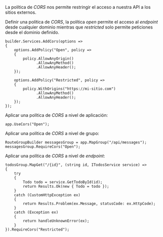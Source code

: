 La política de *CORS* nos permite restringir el acceso a nuestra API a los sitios externos.

Definir una política de *CORS*, la política *open* permite el acceso al *endpoint* desde cualquier dominio mientras que *restricted* solo permite peticiones desde el dominio definido.

```
builder.Services.AddCors(options =>
{
    options.AddPolicy("Open", policy =>
    {
        policy.AllowAnyOrigin()
              .AllowAnyMethod()
              .AllowAnyHeader();
    });

    options.AddPolicy("Restricted", policy =>
    {
        policy.WithOrigins("https://mi-sitio.com")
              .AllowAnyMethod()
              .AllowAnyHeader();
    });
});
```

Aplicar una política de *CORS* a nivel de aplicación:

```
app.UseCors("Open");
```

Aplicar una política de *CORS* a nivel de grupo:

```
RouteGroupBuilder messagesGroup = app.MapGroup("/api/messages");
messagesGroup.RequireCors("Open");
```

Aplicar una política de *CORS* a nivel de *endpoint*:

```
todosGroup.MapGet("/{id}", (string id, ITodosService service) =>
{
    try
    {
        Todo todo = service.GetTodoById(id);
        return Results.Ok(new { Todo = todo });
    }
    catch (CustomHttpException ex) 
    {
	    return Results.Problem(ex.Message, statusCode: ex.HttpCode);
	}
    catch (Exception ex) 
    {
	    return handleUnknownError(ex);
	}
}).RequireCors("Restricted");
```